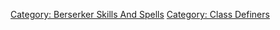 [Category: Berserker Skills And
Spells](Category:_Berserker_Skills_And_Spells "wikilink") [Category:
Class Definers](Category:_Class_Definers "wikilink")
